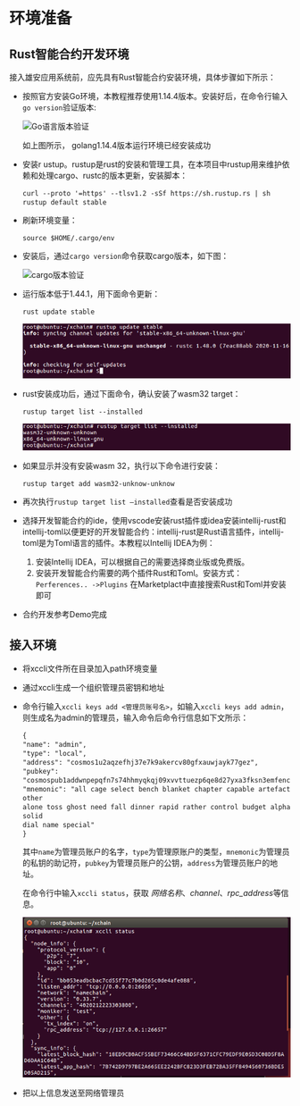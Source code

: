 # 环境准备

## Rust智能合约开发环境

接入雄安应用系统前，应先具有Rust智能合约安装环境，具体步骤如下所示：

- 按照官方安装Go环境，本教程推荐使用1.14.4版本。安装好后，在命令行输入`go version`验证版本:

    ![Go语言版本验证](../picture/bf865cbd4895e0ba892c6bb1d833144e.png "Go语言版本验证")

    如上图所示， golang1.14.4版本运行环境已经安装成功

- 安装r ustup。rustup是rust的安装和管理工具，在本项目中rustup用来维护依赖和处理cargo、rustc的版本更新，安装脚本：

  ```
  curl --proto '=https' --tlsv1.2 -sSf https://sh.rustup.rs | sh
  rustup default stable
  ```

- 刷新环境变量：

  ```
  source $HOME/.cargo/env
  ```

- 安装后，通过`cargo version`命令获取cargo版本，如下图：

    ![cargo版本验证](../picture/148c3f306f4f54841b889b5f00e5833b.png "cargo版本验证")

- 运行版本低于1.44.1，用下面命令更新：

    ```
    rust update stable
    ```

    ![更新rustup](picture/814a48a1a8d69d7929435ba6ec5559c0.png "rustup")

- rust安装成功后，通过下面命令，确认安装了wasm32 target：

    ```
    rustup target list --installed
    ```

    ![确认安装wasm32 target](picture/18c5e4d59b3e55359a382ca4ae863b0f.png "确认安装wasm32 target")

- 如果显示并没有安装wasm 32，执行以下命令进行安装：

    ```
    rustup target add wasm32-unknow-unknow
    ```

- 再次执行`rustup target list –installed`查看是否安装成功

- 选择开发智能合约的ide，使用vscode安装rust插件或idea安装intellij-rust和intellij-toml以便更好的开发智能合约：intellij-rust是Rust语言插件，intellij-toml是为Toml语言的插件。本教程以Intellij IDEA为例：   
    1. 安装Intellij IDEA，可以根据自己的需要选择商业版或免费版。
    2. 安装开发智能合约需要的两个插件Rust和Toml。安装方式：`Perferences.. ->Plugins` 在Marketplact中直接搜索Rust和Toml并安装即可

- 合约开发参考Demo完成

## 接入环境

- 将xccli文件所在目录加入path环境变量
- 通过xccli生成一个组织管理员密钥和地址
- 命令行输入`xccli keys add <管理员账号名>`，如输入`xccli keys add
admin`，则生成名为admin的管理员，输入命令后命令行信息如下文所示：

    ```
    {
    "name": "admin",
    "type": "local",
    "address": "cosmos1u2aqzefhj37e7k9akercv80gfxauwjayk77gez",
    "pubkey":
    "cosmospub1addwnpepqfn7s74hhmyqkqj09xvvttuezp6qe8d27yxa3fksn3emfenczr6acmq2v59",
    "mnemonic": "all cage select bench blanket chapter capable artefact other
    alone toss ghost need fall dinner rapid rather control budget alpha solid
    dial name special"
    }
    ```

    其中`name`为管理员账户的名字，`type`为管理原账户的类型，`mnemonic`为管理员的私钥的助记符，`pubkey`为管理员账户的公钥，`address`为管理员账户的地址。

    在命令行中输入`xccli status`，获取 *网络名称*、*channel*、*rpc_address*等信息。

    ![信息](picture/081424cfee8e9e964cfe44c936163e0e.png "")

- 把以上信息发送至网络管理员
